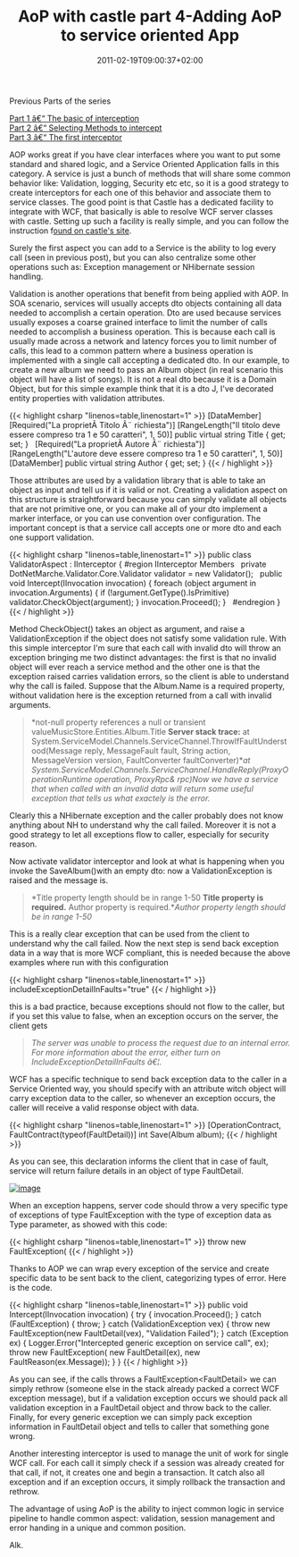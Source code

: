 ﻿---
title: "AoP with castle part 4-Adding AoP to service oriented App"
description: ""
date: 2011-02-19T09:00:37+02:00
draft: false
tags: [Aop,Castle]
categories: [Castle]
---
Previous Parts of the series

[Part 1 â€“ The basic of interception](http://www.codewrecks.com/blog/index.php/2010/06/01/aop-with-castle-part-1/)  
[Part 2 â€“ Selecting Methods to intercept](http://www.codewrecks.com/blog/index.php/2010/06/08/aop-with-castle-part-2-selecting-methods-to-intercept/)  
[Part 3 â€“ The first interceptor](http://www.codewrecks.com/blog/index.php/2010/08/09/aop-with-castlepart-3-the-first-interceptor/)

AOP works great if you have clear interfaces where you want to put some standard and shared logic, and a Service Oriented Application falls in this category. A service is just a bunch of methods that will share some common behavior like: Validation, logging, Security etc etc, so it is a good strategy to create interceptors for each one of this behavior and associate them to service classes. The good point is that Castle has a dedicated facility to integrate with WCF, that basically is able to resolve WCF server classes with castle. Setting up such a facility is really simple, and you can follow the instruction f[ound on castle's site](http://stw.castleproject.org/Windsor.WCF-Integration-Facility.ashx).

Surely the first aspect you can add to a Service is the ability to log every call (seen in previous post), but you can also centralize some other operations such as: Exception management or NHibernate session handling.

Validation is another operations that benefit from being applied with AOP. In SOA scenario, services will usually accepts dto objects containing all data needed to accomplish a certain operation. Dto are used because services usually exposes a coarse grained interface to limit the number of calls needed to accomplish a business operation. This is because each call is usually made across a network and latency forces you to limit number of calls, this lead to a common pattern where a business operation is implemented with a single call accepting a dedicated dto. In our example, to create a new album we need to pass an Album object (in real scenario this object will have a list of songs). It is not a real dto because it is a Domain Object, but for this simple example think that it is a dto J, I've decorated entity properties with validation attributes.

{{< highlight csharp "linenos=table,linenostart=1" >}}
[DataMember]
[Required("La proprietÃ  Titolo Ã¨ richiesta")]
[RangeLength("Il titolo deve essere compreso tra 1 e 50 caratteri", 1, 50)]
public virtual string Title { get; set; }
 
[Required("La proprietÃ  Autore Ã¨ richiesta")]
[RangeLength("L'autore deve essere compreso tra 1 e 50 caratteri", 1, 50)]
[DataMember]
public virtual string Author { get; set; }
{{< / highlight >}}

Those attributes are used by a validation library that is able to take an object as input and tell us if it is valid or not. Creating a validation aspect on this structure is straightforward because you can simply validate all objects that are not primitive one, or you can make all of your dto implement a marker interface, or you can use convention over configuration. The important concept is that a service call accepts one or more dto and each one support validation.

{{< highlight csharp "linenos=table,linenostart=1" >}}
public class ValidatorAspect : IInterceptor
{
#region IInterceptor Members
 
private DotNetMarche.Validator.Core.Validator validator = new Validator();
 
public void Intercept(IInvocation invocation)
{
foreach (object argument in invocation.Arguments)
{
if (!argument.GetType().IsPrimitive) validator.CheckObject(argument);
}
invocation.Proceed();
}
 
#endregion
}
{{< / highlight >}}

Method CheckObject() takes an object as argument, and raise a ValidationException if the object does not satisfy some validation rule. With this simple interceptor I'm sure that each call with invalid dto will throw an exception bringing me two distinct advantages: the first is that no invalid object will ever reach a service method and the other one is that the exception raised carries validation errors, so the client is able to understand why the call is failed. Suppose that the Album.Name is a required property, without validation here is the exception returned from a call with invalid arguments.

> *not-null property references a null or transient valueMusicStore.Entities.Album.Title **Server stack trace:** at System.ServiceModel.Channels.ServiceChannel.ThrowIfFaultUnderstood(Message reply, MessageFault fault, String action, MessageVersion version, FaultConverter faultConverter)**at System.ServiceModel.Channels.ServiceChannel.HandleReply(ProxyOperationRuntime operation, ProxyRpc& rpc)Now we have a service that when called with an invalid data will return some useful exception that tells us what exactely is the error.*

Clearly this a NHibernate exception and the caller probably does not know anything about NH to understand why the call failed. Moreover it is not a good strategy to let all exceptions flow to caller, especially for security reason.

Now activate validator interceptor and look at what is happening when you invoke the SaveAlbum()with an empty dto: now a ValidationException is raised and the message is.

> *Title property length should be in range 1-50 **Title property is required.** Author property is required.**Author property length should be in range 1-50*

This is a really clear exception that can be used from the client to understand why the call failed. Now the next step is send back exception data in a way that is more WCF compliant, this is needed because the above examples where run with this configuration

{{< highlight csharp "linenos=table,linenostart=1" >}}
includeExceptionDetailInFaults="true"
{{< / highlight >}}

this is a bad practice, because exceptions should not flow to the caller, but if you set this value to false, when an exception occurs on the server, the client gets

> *The server was unable to process the request due to an internal error. For more information about the error, either turn on IncludeExceptionDetailInFaults â€¦.*

WCF has a specific technique to send back exception data to the caller in a Service Oriented way, you should specify with an attribute witch object will carry exception data to the caller, so whenever an exception occurs, the caller will receive a valid response object with data.

{{< highlight csharp "linenos=table,linenostart=1" >}}
[OperationContract, FaultContract(typeof(FaultDetail))]
int Save(Album album);
{{< / highlight >}}

As you can see, this declaration informs the client that in case of fault, service will return failure details in an object of type FaultDetail.

[![image](https://www.codewrecks.com/blog/wp-content/uploads/2011/02/image_thumb6.png "image")](https://www.codewrecks.com/blog/wp-content/uploads/2011/02/image6.png)

When an exception happens, server code should throw a very specific type of exceptions of type FaultException with the type of exception data as Type parameter, as showed with this code:

{{< highlight csharp "linenos=table,linenostart=1" >}}
throw new FaultException<FaultDetail>(
{{< / highlight >}}

Thanks to AOP we can wrap every exception of the service and create specific data to be sent back to the client, categorizing types of error. Here is the code.

{{< highlight csharp "linenos=table,linenostart=1" >}}
public void Intercept(IInvocation invocation)
{
try
{
invocation.Proceed();
}
catch (FaultException<FaultDetail>)
{
throw;
}
catch (ValidationException vex)
{
throw new FaultException<FaultDetail>(new FaultDetail(vex), "Validation Failed");
}
catch (Exception ex)
{
Logger.Error("Intercepted generic exception on service call", ex);
throw new FaultException<FaultDetail>(
new FaultDetail(ex), new FaultReason(ex.Message));
}
}
{{< / highlight >}}

As you can see, if the calls throws a FaultException&lt;FaultDetail&gt; we can simply rethrow (someone else in the stack already packed a correct WCF exception message), but if a validation exception occurs we should pack all validation exception in a FaultDetail object and throw back to the caller. Finally, for every generic exception we can simply pack exception information in FaultDetail object and tells to caller that something gone wrong.

Another interesting interceptor is used to manage the unit of work for single WCF call. For each call it simply check if a session was already created for that call, if not, it creates one and begin a transaction. It catch also all exception and if an exception occurs, it simply rollback the transaction and rethrow.

The advantage of using AoP is the ability to inject common logic in service pipeline to handle common aspect: validation, session management and error handing in a unique and common position.

Alk.

